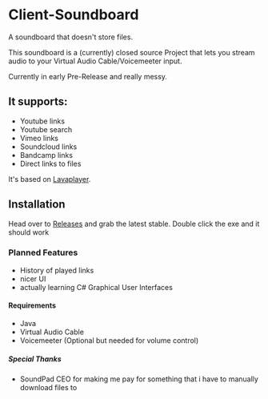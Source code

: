 # Client-Soundboard
A soundboard that doesn't store files.

This soundboard is a (currently) closed source Project that lets you
stream audio to your Virtual Audio Cable/Voicemeeter input.

Currently in early Pre-Release and really messy.

## It supports:
* Youtube links
* Youtube search
* Vimeo links
* Soundcloud links
* Bandcamp links
* Direct links to files

It's based on [Lavaplayer](https://github.com/sedmelluq/lavaplayer "Lavaplayer").

## Installation
Head over to [Releases](https://github.com/RinLovesYou/Stream-Soundboard/releases) and grab the latest stable.
Double click the exe and it should work

### Planned Features
* History of played links
* nicer UI
* actually learning C# Graphical User Interfaces

#### Requirements
* Java
* Virtual Audio Cable
* Voicemeeter (Optional but needed for volume control)

##### Special Thanks
* SoundPad CEO for making me pay for something that i have to manually download files to



